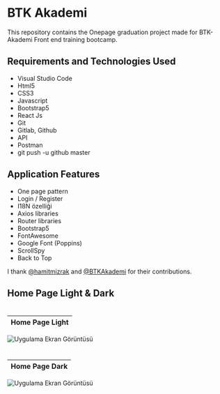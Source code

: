 # BTK Akademi

This repository contains the Onepage graduation project made for BTK-Akademi Front end training bootcamp. </br>

## Requirements and Technologies Used
 - Visual Studio Code
 - Html5
 - CSS3 
 - Javascript 
 - Bootstrap5 
 - React Js 
 - Git 
 - Gitlab, Github 
 - API
 - Postman
 - git push -u github master

## Application Features

 - One page pattern
 - Login / Register 
 - I18N özelliği 
 - Axios libraries
 - Router libraries 
 - Bootstrap5 
 - FontAwesome 
 - Google Font (Poppins) 
 - ScrollSpy 
 - Back to Top

I thank [@hamitmizrak](https://github.com/hamitmizrak/) and [@BTKAkademi](https://www.btkakademi.gov.tr/) for their contributions.

## Home Page Light & Dark

#
| Home Page Light |
| ---------------------------- |
![Uygulama Ekran Görüntüsü](https://github.com/ahmetgurr/BTK-Academy-GraduationProject/assets/92628011/70cc738d-bbb0-4e8d-9ecf-dd53a1ca22bc)
#
#
| Home Page Dark |
| ---------------------------- |
![Uygulama Ekran Görüntüsü](https://github.com/ahmetgurr/BTK-Academy-GraduationProject/assets/92628011/6996fe55-5735-4dfb-81c7-b79bee6995c7)
#



